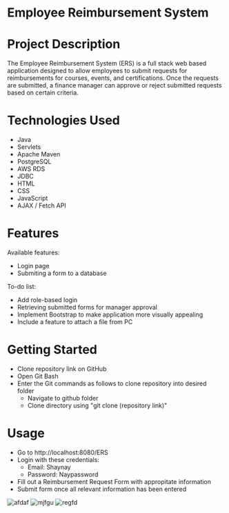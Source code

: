 # Employee Reimbursement System 
# Project Description 
The Employee Reimbursement System (ERS) is a full stack web based application designed to allow employees to submit requests for reimbursements for courses, events, and certifications. Once the requests are submitted, a finance manager can approve or reject submitted requests based on certain criteria.
# Technologies Used
* Java
* Servlets
* Apache Maven
* PostgreSQL
* AWS RDS
* JDBC
* HTML
* CSS
* JavaScript
* AJAX / Fetch API

# Features

Available features:

* Login page
* Submiting a form to a database

To-do list:

* Add role-based login
* Retrieving submitted forms for manager approval
* Implement Bootstrap to make application more visually appealing
* Include a feature to attach a file from PC

# Getting Started
* Clone repository link on GitHub
* Open Git Bash
* Enter the Git commands as follows to clone repository into desired folder
  * Navigate to github folder
  * Clone directory using "git clone (repository link)"
# Usage
* Go to http://localhost:8080/ERS
* Login with these credentials:
  * Email: Shaynay
  * Password: Naypassword
* Fill out a Reimbursement Request Form with appropitate information
* Submit form once all relevant information has been entered

![afdaf](https://user-images.githubusercontent.com/86751429/157699845-fcd76c7e-9b66-4245-8493-3e65821278a7.png)
![mjfgu](https://user-images.githubusercontent.com/86751429/157700204-5227ff38-3a77-4e07-8660-020d217259ef.png)
![regfd](https://user-images.githubusercontent.com/86751429/157700221-e1d8d0d6-f58e-4014-b473-626364cddf2a.png)

